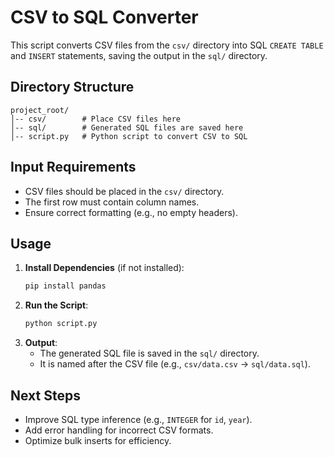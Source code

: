 # CSV to SQL Converter

This script converts CSV files from the `csv/` directory into SQL `CREATE TABLE` and `INSERT` statements, saving the output in the `sql/` directory.

## Directory Structure
```
project_root/
│-- csv/        # Place CSV files here
│-- sql/        # Generated SQL files are saved here
│-- script.py   # Python script to convert CSV to SQL
```

## Input Requirements
- CSV files should be placed in the `csv/` directory.
- The first row must contain column names.
- Ensure correct formatting (e.g., no empty headers).

## Usage
1. **Install Dependencies** (if not installed):
   ```sh
   pip install pandas
   ```
2. **Run the Script**:
   ```sh
   python script.py
   ```
3. **Output**:
   - The generated SQL file is saved in the `sql/` directory.
   - It is named after the CSV file (e.g., `csv/data.csv` → `sql/data.sql`).


## Next Steps
- Improve SQL type inference (e.g., `INTEGER` for `id`, `year`).
- Add error handling for incorrect CSV formats.
- Optimize bulk inserts for efficiency.